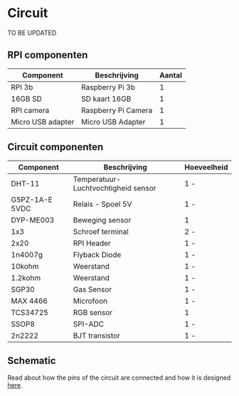 # Circuit
TO BE UPDATED

## RPI componenten
| Component         | Beschrijving        | Aantal |
|-------------------|---------------------|--------|
| RPI 3b            | Raspberry Pi 3b     | 1      |
| 16GB SD           | SD kaart 16GB       | 1      |
| RPI camera        | Raspberry Pi Camera | 1      |
| Micro USB adapter | Micro USB Adapter   | 1      |

## Circuit componenten
| Component      | Beschrijving                        | Hoeveelheid |
|----------------|-------------------------------------|-------------|
| DHT-11         | Temperatuur-Luchtvochtigheid sensor | 1 -         |
| G5PZ-1A-E 5VDC | Relais - Spoel 5V                   | 1 -         |
| DYP-ME003      | Beweging sensor                     | 1           |
| 1x3            | Schroef terminal                    | 2 -         |
| 2x20           | RPI Header                          | 1 -         |
| 1n4007g        | Flyback Diode                       | 1 -         |
| 10kohm         | Weerstand                           | 1 -         |
| 1.2kohm        | Weerstand                           | 1 -         |
| SGP30          | Gas Sensor                          | 1 -         |
| MAX 4466       | Microfoon                           | 1 -         |
| TCS34725       | RGB sensor                          | 1           |
| SSOP8          | SPI-ADC                             | 1 -         |
| 2n2222         | BJT transistor                      | 1 -         |

## Schematic 

Read about how the pins of the circuit are connected and how it is designed [here](https://github.com/Slauf21/Workshop-IOT-RPI-2022-23/blob/main/Circuit/Altium/Schematics.md).
